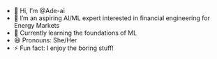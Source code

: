 - 👋 Hi, I’m @Ade-ai
- 👀 I’m an aspiring AI/ML expert interested in financial engineering for Energy Markets
- 🌱 Currently learning the foundations of ML
- 😄 Pronouns: She/Her
- ⚡ Fun fact: I enjoy the boring stuff!

<!---
AsakeAde-ai/AsakeAde-ai is a ✨ special ✨ repository because its `README.md` (this file) appears on your GitHub profile.
You can click the Preview link to take a look at your changes.
--->
